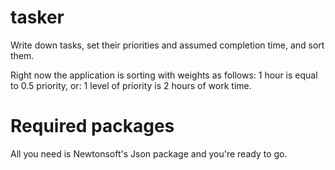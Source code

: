 # tasker
Write down tasks, set their priorities and assumed completion time, and sort them.

Right now the application is sorting with weights as follows: 1 hour is equal to 0.5 priority, or: 1 level of priority is 2 hours of work time.

# Required packages
All you need is Newtonsoft's Json package and you're ready to go.
